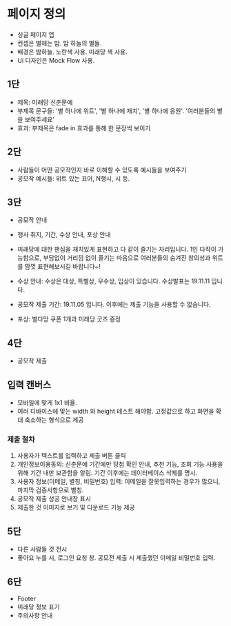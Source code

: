 # 페이지 정의
- 싱글 페이지 앱
- 컨셉은 별헤는 밤. 밤 하늘의 별들.
- 배경은 밤하늘. 노란색 사용. 미래당 색 사용.
- Ui 디자인은 Mock Flow 사용.

## 1단
- 제목: 미래당 신춘문예
- 부제목 문구들: '별 하나에 위트', '별 하나에 재치', '별 하나에 응원'. '여러분들의 별을 보여주세요'
- 효과: 부제목은 fade in 효과를 통해 한 문장씩 보이기

## 2단
- 사람들이 어떤 공모작인지 바로 이해할 수 있도록 예시들을 보여주기
- 공모작 예시들: 위트 있는 표어, N행시, 시 등.

## 3단
- 공모작 안내
- 행사 취지, 기간, 수상 안내, 포상 안내

- 미래당에 대한 팬심을 재치있게 표현하고 다 같이 즐기는 자리입니다. 1인 다작이 가능함으로, 부담없이 거리낌 없이 즐기는 마음으로 여러분들의 숨겨진 창의성과 위트를 맘껏 표현해보시길 바랍니다~!
- 수상 안내: 수상은 대상, 특별상, 우수상, 입상이 있습니다. 수상발표는 19.11.11 입니다.
- 공모작 제출 기간: 19.11.05 입니다. 이후에는 제출 기능을 사용할 수 없습니다.
- 포상: 별다망 쿠폰 1개과 미래당 굿즈 증정


## 4단
- 공모작 제출

## 입력 캔버스 
- 모바일에 맞게 1x1 비율.
- 여러 디바이스에 맞는 width 와 height 테스트 해야함. 고정값으로 하고 화면을 확대 축소하는 형식으로 제공

### 제출 절차
1. 사용자가 텍스트를 입력하고 제출 버튼 클릭
1. 개인정보이용동의: 신춘문예 기간에만 당첨 확인 안내, 추천 기능, 조회 기능 사용을 위해 기간 내만 보관함을 알림. 기간 이후에는 데이터베이스 삭제를 명시.
1. 사용자 정보(이메일, 별칭, 비밀번호) 입력: 이메일을 잘못입력하는 경우가 많으니, 마지막 검증사항으로 별칭.
1. 공모작 제출 성공 안내창 표시
1. 제출한 것 이미지로 보기 및 다운로드 기능 제공

## 5단
- 다른 사람들 것 전시
- 좋아요 누를 시, 로그인 요청 창. 공모전 제출 시 제출했던 이메일 비밀번호 입력.

## 6단
- Footer
- 미래당 정보 표기
- 주의사항 안내
